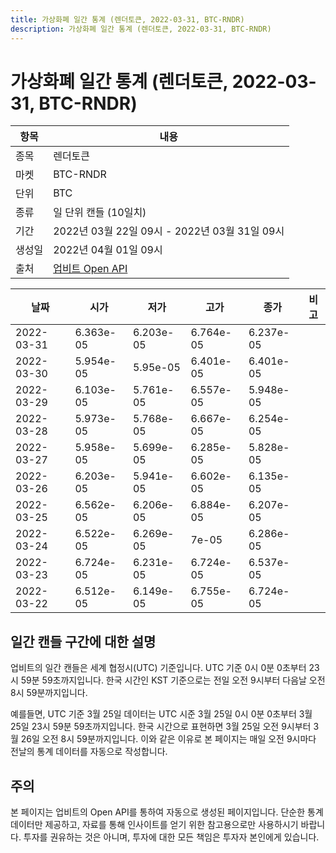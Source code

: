 ```yaml
---
title: 가상화폐 일간 통계 (렌더토큰, 2022-03-31, BTC-RNDR)
description: 가상화폐 일간 통계 (렌더토큰, 2022-03-31, BTC-RNDR)
---
```



가상화폐 일간 통계 (렌더토큰, 2022-03-31, BTC-RNDR)
===

|항목|내용|
|--|--|
|종목|렌더토큰|
|마켓|BTC-RNDR|
|단위|BTC|
|종류|일 단위 캔들 (10일치)|
|기간|2022년 03월 22일 09시 - 2022년 03월 31일 09시|
|생성일|2022년 04월 01일 09시|
|출처|[업비트 Open API](https://docs.upbit.com)|


|날짜|시가|저가|고가|종가|비고|
|--|--|--|--|--|--|
|2022-03-31|6.363e-05|6.203e-05|6.764e-05|6.237e-05|    |
|2022-03-30|5.954e-05|5.95e-05|6.401e-05|6.401e-05|    |
|2022-03-29|6.103e-05|5.761e-05|6.557e-05|5.948e-05|    |
|2022-03-28|5.973e-05|5.768e-05|6.667e-05|6.254e-05|    |
|2022-03-27|5.958e-05|5.699e-05|6.285e-05|5.828e-05|    |
|2022-03-26|6.203e-05|5.941e-05|6.602e-05|6.135e-05|    |
|2022-03-25|6.562e-05|6.206e-05|6.884e-05|6.207e-05|    |
|2022-03-24|6.522e-05|6.269e-05|7e-05|6.286e-05|    |
|2022-03-23|6.724e-05|6.231e-05|6.724e-05|6.537e-05|    |
|2022-03-22|6.512e-05|6.149e-05|6.755e-05|6.724e-05|    |


일간 캔들 구간에 대한 설명
---


업비트의 일간 캔들은 세계 협정시(UTC) 기준입니다. 
UTC 기준 0시 0분 0초부터 23시 59분 59초까지입니다. 
한국 시간인 KST 기준으로는 전일 오전 9시부터 다음날 오전 8시 59분까지입니다. 


예를들면, UTC 기준 3월 25일 데이터는 UTC 시준 3월 25일 0시 0분 0초부터 3월 25일 23시 59분 59초까지입니다. 
한국 시간으로 표현하면 3월 25일 오전 9시부터 3월 26일 오전 8시 59분까지입니다. 
이와 같은 이유로 본 페이지는 매일 오전 9시마다 전날의 통계 데이터를 자동으로 작성합니다. 


주의
---


본 페이지는 업비트의 Open API를 통하여 자동으로 생성된 페이지입니다. 
단순한 통계 데이터만 제공하고, 자료를 통해 인사이트를 얻기 위한 참고용으로만 사용하시기 바랍니다. 
투자를 권유하는 것은 아니며, 투자에 대한 모든 책임은 투자자 본인에게 있습니다. 
